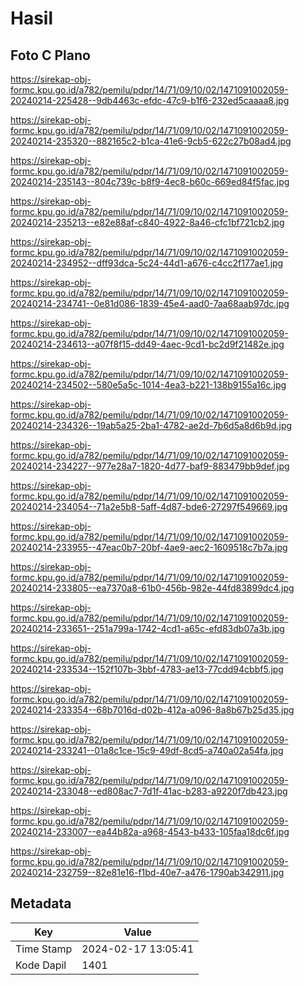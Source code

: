 # Hasil

## Foto C Plano

https://sirekap-obj-formc.kpu.go.id/a782/pemilu/pdpr/14/71/09/10/02/1471091002059-20240214-225428--9db4463c-efdc-47c9-b1f6-232ed5caaaa8.jpg

https://sirekap-obj-formc.kpu.go.id/a782/pemilu/pdpr/14/71/09/10/02/1471091002059-20240214-235320--882165c2-b1ca-41e6-9cb5-622c27b08ad4.jpg

https://sirekap-obj-formc.kpu.go.id/a782/pemilu/pdpr/14/71/09/10/02/1471091002059-20240214-235143--804c739c-b8f9-4ec8-b60c-669ed84f5fac.jpg

https://sirekap-obj-formc.kpu.go.id/a782/pemilu/pdpr/14/71/09/10/02/1471091002059-20240214-235213--e82e88af-c840-4922-8a46-cfc1bf721cb2.jpg

https://sirekap-obj-formc.kpu.go.id/a782/pemilu/pdpr/14/71/09/10/02/1471091002059-20240214-234952--dff93dca-5c24-44d1-a676-c4cc2f177ae1.jpg

https://sirekap-obj-formc.kpu.go.id/a782/pemilu/pdpr/14/71/09/10/02/1471091002059-20240214-234741--0e81d086-1839-45e4-aad0-7aa68aab97dc.jpg

https://sirekap-obj-formc.kpu.go.id/a782/pemilu/pdpr/14/71/09/10/02/1471091002059-20240214-234613--a07f8f15-dd49-4aec-9cd1-bc2d9f21482e.jpg

https://sirekap-obj-formc.kpu.go.id/a782/pemilu/pdpr/14/71/09/10/02/1471091002059-20240214-234502--580e5a5c-1014-4ea3-b221-138b9155a16c.jpg

https://sirekap-obj-formc.kpu.go.id/a782/pemilu/pdpr/14/71/09/10/02/1471091002059-20240214-234326--19ab5a25-2ba1-4782-ae2d-7b6d5a8d6b9d.jpg

https://sirekap-obj-formc.kpu.go.id/a782/pemilu/pdpr/14/71/09/10/02/1471091002059-20240214-234227--977e28a7-1820-4d77-baf9-883479bb9def.jpg

https://sirekap-obj-formc.kpu.go.id/a782/pemilu/pdpr/14/71/09/10/02/1471091002059-20240214-234054--71a2e5b8-5aff-4d87-bde6-27297f549669.jpg

https://sirekap-obj-formc.kpu.go.id/a782/pemilu/pdpr/14/71/09/10/02/1471091002059-20240214-233955--47eac0b7-20bf-4ae9-aec2-1609518c7b7a.jpg

https://sirekap-obj-formc.kpu.go.id/a782/pemilu/pdpr/14/71/09/10/02/1471091002059-20240214-233805--ea7370a8-61b0-456b-982e-44fd83899dc4.jpg

https://sirekap-obj-formc.kpu.go.id/a782/pemilu/pdpr/14/71/09/10/02/1471091002059-20240214-233651--251a799a-1742-4cd1-a65c-efd83db07a3b.jpg

https://sirekap-obj-formc.kpu.go.id/a782/pemilu/pdpr/14/71/09/10/02/1471091002059-20240214-233534--152f107b-3bbf-4783-ae13-77cdd94cbbf5.jpg

https://sirekap-obj-formc.kpu.go.id/a782/pemilu/pdpr/14/71/09/10/02/1471091002059-20240214-233354--68b7016d-d02b-412a-a096-8a8b67b25d35.jpg

https://sirekap-obj-formc.kpu.go.id/a782/pemilu/pdpr/14/71/09/10/02/1471091002059-20240214-233241--01a8c1ce-15c9-49df-8cd5-a740a02a54fa.jpg

https://sirekap-obj-formc.kpu.go.id/a782/pemilu/pdpr/14/71/09/10/02/1471091002059-20240214-233048--ed808ac7-7d1f-41ac-b283-a9220f7db423.jpg

https://sirekap-obj-formc.kpu.go.id/a782/pemilu/pdpr/14/71/09/10/02/1471091002059-20240214-233007--ea44b82a-a968-4543-b433-105faa18dc6f.jpg

https://sirekap-obj-formc.kpu.go.id/a782/pemilu/pdpr/14/71/09/10/02/1471091002059-20240214-232759--82e81e16-f1bd-40e7-a476-1790ab342911.jpg


## Metadata

| Key        | Value               |
| ---------- | ------------------- |
| Time Stamp | 2024-02-17 13:05:41 |
| Kode Dapil | 1401                |



